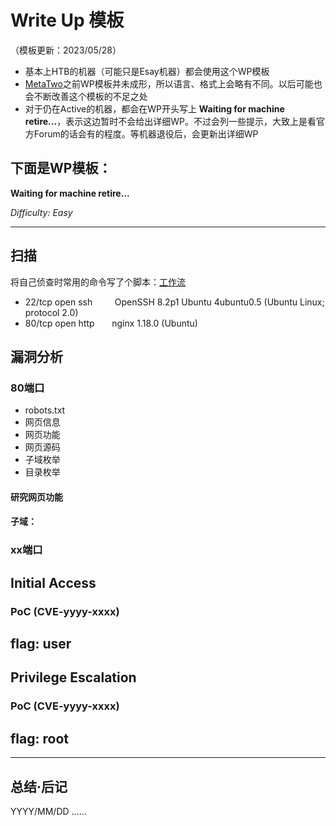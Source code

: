 # Write Up 模板

（模板更新：2023/05/28）

- 基本上HTB的机器（可能只是Esay机器）都会使用这个WP模板
- [MetaTwo](../WriteUp/HTB-MetaTwo.md)之前WP模板并未成形，所以语言、格式上会略有不同。以后可能也会不断改善这个模板的不足之处
- 对于仍在Active的机器，都会在WP开头写上 **Waiting for machine retire...**，表示这边暂时不会给出详细WP。不过会列一些提示，大致上是看官方Forum的话会有的程度。等机器退役后，会更新出详细WP


下面是WP模板：
----------------------------

**Waiting for machine retire...**

*Difficulty: Easy*

---

## 扫描

将自己侦查时常用的命令写了个脚本：[工作流](./HTB-Busqueda.md#workflow-scan)

- 22/tcp open  ssh &nbsp; &nbsp; &nbsp; &nbsp; OpenSSH 8.2p1 Ubuntu 4ubuntu0.5 (Ubuntu Linux; protocol 2.0)
- 80/tcp open  http &nbsp; &nbsp; &nbsp; nginx 1.18.0 (Ubuntu)

## 漏洞分析



### 80端口

- robots.txt
- 网页信息
- 网页功能
- 网页源码
- 子域枚举
- 目录枚举

#### 研究网页功能

#### 子域：

### xx端口



## Initial Access

### PoC (CVE-yyyy-xxxx)


## flag: user





## Privilege Escalation

### PoC (CVE-yyyy-xxxx)


## flag: root


---

## 总结·后记

YYYY/MM/DD
……